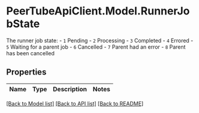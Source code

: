 # PeerTubeApiClient.Model.RunnerJobState
The runner job state:   - `1` Pending   - `2` Processing   - `3` Completed   - `4` Errored   - `5` Waiting for a parent job   - `6` Cancelled   - `7` Parent had an error   - `8` Parent has been cancelled 

## Properties

Name | Type | Description | Notes
------------ | ------------- | ------------- | -------------

[[Back to Model list]](../README.md#documentation-for-models) [[Back to API list]](../README.md#documentation-for-api-endpoints) [[Back to README]](../README.md)

